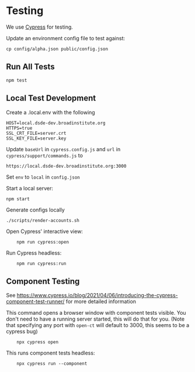 # Testing
We use [Cypress](https://docs.cypress.io/) for testing.

Update an environment config file to test against:
```
cp config/alpha.json public/config.json
``` 

## Run All Tests
```
npm test
```

## Local Test Development

Create a .local.env with the following

```
HOST=local.dsde-dev.broadinstitute.org
HTTPS=true
SSL_CRT_FILE=server.crt
SSL_KEY_FILE=server.key
```

Update `baseUrl` in `cypress.config.js` and `url` in `cypress/support/commands.js` to 
```
https://local.dsde-dev.broadinstitute.org:3000
```

Set `env` to `local` in `config.json`

Start a local server:
```
npm start
```

Generate configs locally
```
./scripts/render-accounts.sh
```

Open Cypress' interactive view:
```
    npm run cypress:open
```

Run Cypress headless:
```
    npm run cypress:run
```

## Component Testing

See https://www.cypress.io/blog/2021/04/06/introducing-the-cypress-component-test-runner/ for more detailed information

This command opens a browser window with component tests visible. 
You don't need to have a running server started, this will do that for you.
(Note that specifying any port with `open-ct` will default to 3000, this seems to be a cypress bug) 
```
    npx cypress open
```

This runs component tests headless:
```
    npx cypress run --component
```
